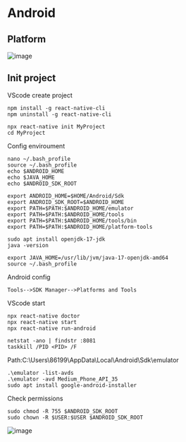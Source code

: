 # Android
## Platform
![image](https://github.com/user-attachments/assets/2b4c334f-4b6b-43bd-8ec1-819f9d0731e2)

## Init project
VScode create project
```
npm install -g react-native-cli
npm uninstall -g react-native-cli
```
```
npx react-native init MyProject
cd MyProject
```
Config enviroument
```
nano ~/.bash_profile
source ~/.bash_profile
echo $ANDROID_HOME
echo $JAVA_HOME
echo $ANDROID_SDK_ROOT
```
```
export ANDROID_HOME=$HOME/Android/Sdk
export ANDROID_SDK_ROOT=$ANDROID_HOME
export PATH=$PATH:$ANDROID_HOME/emulator
export PATH=$PATH:$ANDROID_HOME/tools
export PATH=$PATH:$ANDROID_HOME/tools/bin
export PATH=$PATH:$ANDROID_HOME/platform-tools
```
```
sudo apt install openjdk-17-jdk
java -version
```
```
export JAVA_HOME=/usr/lib/jvm/java-17-openjdk-amd64
source ~/.bash_profile
```
Android config
```
Tools-->SDK Manager-->Platforms and Tools
```
VScode start
```
npx react-native doctor
npx react-native start
npx react-native run-android
```
```
netstat -ano | findstr :8081
taskkill /PID <PID> /F
```
Path:C:\Users\86199\AppData\Local\Android\Sdk\emulator
```
.\emulator -list-avds
.\emulator -avd Medium_Phone_API_35
sudo apt install google-android-installer
```
Check permissions 
```
sudo chmod -R 755 $ANDROID_SDK_ROOT
sudo chown -R $USER:$USER $ANDROID_SDK_ROOT
```
![image](https://github.com/user-attachments/assets/b3ac4dee-61c6-40da-9fea-1e0219cca422)

